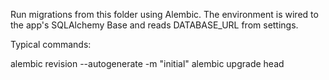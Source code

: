 Run migrations from this folder using Alembic. The environment is wired to the app's SQLAlchemy Base and reads DATABASE_URL from settings.

Typical commands:

alembic revision --autogenerate -m "initial"
alembic upgrade head

